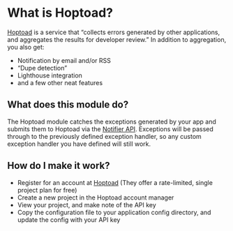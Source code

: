 # What is Hoptoad?

[Hoptoad](http://hoptoadapp.com) is a service that &#8220;collects errors
generated by other applications, and aggregates the results for developer
review.&#8221; In addition to aggregation, you also get:

* Notification by email and/or RSS
* &#8220;Dupe detection&#8221;
* Lighthouse integration
* and a few other neat features

## What does this module do?

The Hoptoad module catches the exceptions generated by your app and submits
them to Hoptoad via the [Notifier
API](http://help.hoptoadapp.com/kb/api-2/notifier-api-version-2). Exceptions
will be passed through to the previously defined exception handler, so any
custom exception handler you have defined will still work.

## How do I make it work?

* Register for an account at [Hoptoad](http://hoptoadapp.com) (They offer a
  rate-limited, single project plan for free)
* Create a new project in the Hoptoad account manager
* View your project, and make note of the API key
* Copy the configuration file to your application config directory, and
  update the config with your API key
